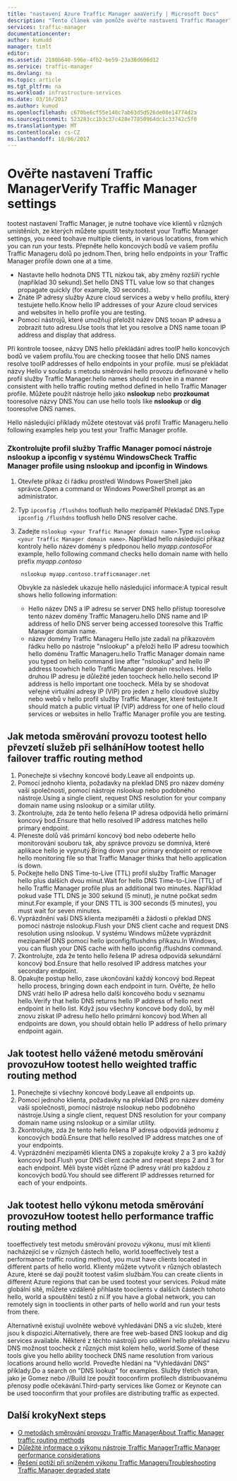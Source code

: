 ```yaml
---
title: "nastavení Azure Traffic Manager aaaVerify | Microsoft Docs"
description: "Tento článek vám pomůže ověřte nastavení Traffic Manager"
services: traffic-manager
documentationcenter: 
author: kumudd
manager: timlt
editor: 
ms.assetid: 2180b640-596e-4fb2-be59-23a38d606d12
ms.service: traffic-manager
ms.devlang: na
ms.topic: article
ms.tgt_pltfrm: na
ms.workload: infrastructure-services
ms.date: 03/16/2017
ms.author: kumud
ms.openlocfilehash: c670be6cf55e140c7ab63d5d526de08e14774d2a
ms.sourcegitcommit: 523283cc1b3c37c428e77850964dc1c33742c5f0
ms.translationtype: MT
ms.contentlocale: cs-CZ
ms.lasthandoff: 10/06/2017
---
```

# <a name="verify-traffic-manager-settings"></a><span data-ttu-id="98ce3-103">Ověřte nastavení Traffic Manager</span><span class="sxs-lookup"><span data-stu-id="98ce3-103">Verify Traffic Manager settings</span></span>

<span data-ttu-id="98ce3-104">tootest nastavení Traffic Manager, je nutné toohave více klientů v různých umístěních, ze kterých můžete spustit testy.</span><span class="sxs-lookup"><span data-stu-id="98ce3-104">tootest your Traffic Manager settings, you need toohave multiple clients, in various locations, from which you can run your tests.</span></span> <span data-ttu-id="98ce3-105">Přepněte hello koncových bodů ve vašem profilu Traffic Manageru dolů po jednom.</span><span class="sxs-lookup"><span data-stu-id="98ce3-105">Then, bring hello endpoints in your Traffic Manager profile down one at a time.</span></span>

* <span data-ttu-id="98ce3-106">Nastavte hello hodnota DNS TTL nízkou tak, aby změny rozšíří rychle (například 30 sekund).</span><span class="sxs-lookup"><span data-stu-id="98ce3-106">Set hello DNS TTL value low so that changes propagate quickly (for example, 30 seconds).</span></span>
* <span data-ttu-id="98ce3-107">Znáte IP adresy služby Azure cloud services a weby v hello profilu, který testujete hello.</span><span class="sxs-lookup"><span data-stu-id="98ce3-107">Know hello IP addresses of your Azure cloud services and websites in hello profile you are testing.</span></span>
* <span data-ttu-id="98ce3-108">Pomocí nástrojů, které umožňují přeložit název DNS tooan IP adresu a zobrazit tuto adresu.</span><span class="sxs-lookup"><span data-stu-id="98ce3-108">Use tools that let you resolve a DNS name tooan IP address and display that address.</span></span>

<span data-ttu-id="98ce3-109">Při kontrole toosee, názvy DNS hello překládání adres tooIP hello koncových bodů ve vašem profilu.</span><span class="sxs-lookup"><span data-stu-id="98ce3-109">You are checking toosee that hello DNS names resolve tooIP addresses of hello endpoints in your profile.</span></span> <span data-ttu-id="98ce3-110">musí se překládat názvy Hello v souladu s metodu směrování hello provozu definované v hello profil služby Traffic Manager.</span><span class="sxs-lookup"><span data-stu-id="98ce3-110">hello names should resolve in a manner consistent with hello traffic routing method defined in hello Traffic Manager profile.</span></span> <span data-ttu-id="98ce3-111">Můžete použít nástroje hello jako **nslookup** nebo **prozkoumat** tooresolve názvy DNS.</span><span class="sxs-lookup"><span data-stu-id="98ce3-111">You can use hello tools like **nslookup** or **dig** tooresolve DNS names.</span></span>

<span data-ttu-id="98ce3-112">Hello následující příklady můžete otestovat váš profil Traffic Manageru.</span><span class="sxs-lookup"><span data-stu-id="98ce3-112">hello following examples help you test your Traffic Manager profile.</span></span>

### <a name="check-traffic-manager-profile-using-nslookup-and-ipconfig-in-windows"></a><span data-ttu-id="98ce3-113">Zkontrolujte profil služby Traffic Manager pomocí nástroje nslookup a ipconfig v systému Windows</span><span class="sxs-lookup"><span data-stu-id="98ce3-113">Check Traffic Manager profile using nslookup and ipconfig in Windows</span></span>

1. <span data-ttu-id="98ce3-114">Otevřete příkaz či řádku prostředí Windows PowerShell jako správce.</span><span class="sxs-lookup"><span data-stu-id="98ce3-114">Open a command or Windows PowerShell prompt as an administrator.</span></span>
2. <span data-ttu-id="98ce3-115">Typ `ipconfig /flushdns` tooflush hello mezipaměť Překladač DNS.</span><span class="sxs-lookup"><span data-stu-id="98ce3-115">Type `ipconfig /flushdns` tooflush hello DNS resolver cache.</span></span>
3. <span data-ttu-id="98ce3-116">Zadejte `nslookup <your Traffic Manager domain name>`.</span><span class="sxs-lookup"><span data-stu-id="98ce3-116">Type `nslookup <your Traffic Manager domain name>`.</span></span> <span data-ttu-id="98ce3-117">Například hello následující příkaz kontroly hello název domény s předponou hello *myapp.contoso*</span><span class="sxs-lookup"><span data-stu-id="98ce3-117">For example, hello following command checks hello domain name with hello prefix *myapp.contoso*</span></span>

        nslookup myapp.contoso.trafficmanager.net

    <span data-ttu-id="98ce3-118">Obvykle za následek ukazuje hello následující informace:</span><span class="sxs-lookup"><span data-stu-id="98ce3-118">A typical result shows hello following information:</span></span>

    + <span data-ttu-id="98ce3-119">Hello název DNS a IP adresu se server DNS hello přístup tooresolve tento název domény Traffic Manageru.</span><span class="sxs-lookup"><span data-stu-id="98ce3-119">hello DNS name and IP address of hello DNS server being accessed tooresolve this Traffic Manager domain name.</span></span>
    + <span data-ttu-id="98ce3-120">název domény Traffic Manageru Hello jste zadali na příkazovém řádku hello po nástroje "nslookup" a přeloží hello IP adresu toowhich hello doménu Traffic Manageru.</span><span class="sxs-lookup"><span data-stu-id="98ce3-120">hello Traffic Manager domain name you typed on hello command line after "nslookup" and hello IP address toowhich hello Traffic Manager domain resolves.</span></span> <span data-ttu-id="98ce3-121">Hello druhou IP adresu je důležité jeden toocheck hello.</span><span class="sxs-lookup"><span data-stu-id="98ce3-121">hello second IP address is hello important one toocheck.</span></span> <span data-ttu-id="98ce3-122">Měla by se shodovat veřejné virtuální adresy IP (VIP) pro jeden z hello cloudové služby nebo webů v hello profil služby Traffic Manager, které testujete.</span><span class="sxs-lookup"><span data-stu-id="98ce3-122">It should match a public virtual IP (VIP) address for one of hello cloud services or websites in hello Traffic Manager profile you are testing.</span></span>

## <a name="how-tootest-hello-failover-traffic-routing-method"></a><span data-ttu-id="98ce3-123">Jak metoda směrování provozu tootest hello převzetí služeb při selhání</span><span class="sxs-lookup"><span data-stu-id="98ce3-123">How tootest hello failover traffic routing method</span></span>

1. <span data-ttu-id="98ce3-124">Ponechejte si všechny koncové body.</span><span class="sxs-lookup"><span data-stu-id="98ce3-124">Leave all endpoints up.</span></span>
2. <span data-ttu-id="98ce3-125">Pomocí jednoho klienta, požadavky na překlad DNS pro název domény vaší společnosti, pomocí nástroje nslookup nebo podobného nástroje.</span><span class="sxs-lookup"><span data-stu-id="98ce3-125">Using a single client, request DNS resolution for your company domain name using nslookup or a similar utility.</span></span>
3. <span data-ttu-id="98ce3-126">Zkontrolujte, zda že tento hello řešena IP adresa odpovídá hello primární koncový bod.</span><span class="sxs-lookup"><span data-stu-id="98ce3-126">Ensure that hello resolved IP address matches hello primary endpoint.</span></span>
4. <span data-ttu-id="98ce3-127">Přeneste dolů váš primární koncový bod nebo odeberte hello monitorování souboru tak, aby správce provozu se domnívá, které aplikace hello je vypnutý.</span><span class="sxs-lookup"><span data-stu-id="98ce3-127">Bring down your primary endpoint or remove hello monitoring file so that Traffic Manager thinks that hello application is down.</span></span>
5. <span data-ttu-id="98ce3-128">Počkejte hello DNS Time-to-Live (TTL) profil služby Traffic Manager hello plus dalších dvou minut.</span><span class="sxs-lookup"><span data-stu-id="98ce3-128">Wait for hello DNS Time-to-Live (TTL) of hello Traffic Manager profile plus an additional two minutes.</span></span> <span data-ttu-id="98ce3-129">Například pokud vaše TTL DNS je 300 sekund (5 minut), je nutné počkat sedm minut.</span><span class="sxs-lookup"><span data-stu-id="98ce3-129">For example, if your DNS TTL is 300 seconds (5 minutes), you must wait for seven minutes.</span></span>
6. <span data-ttu-id="98ce3-130">Vyprázdnění vaší DNS klienta mezipaměti a žádosti o překlad DNS pomocí nástroje nslookup.</span><span class="sxs-lookup"><span data-stu-id="98ce3-130">Flush your DNS client cache and request DNS resolution using nslookup.</span></span> <span data-ttu-id="98ce3-131">V systému Windows můžete vyprázdnit mezipaměť DNS pomocí hello ipconfig/flushdns příkazu.</span><span class="sxs-lookup"><span data-stu-id="98ce3-131">In Windows, you can flush your DNS cache with hello ipconfig /flushdns command.</span></span>
7. <span data-ttu-id="98ce3-132">Zkontrolujte, zda že tento hello řešena IP adresa odpovídá sekundární koncový bod.</span><span class="sxs-lookup"><span data-stu-id="98ce3-132">Ensure that hello resolved IP address matches your secondary endpoint.</span></span>
8. <span data-ttu-id="98ce3-133">Opakujte postup hello, zase ukončování každý koncový bod.</span><span class="sxs-lookup"><span data-stu-id="98ce3-133">Repeat hello process, bringing down each endpoint in turn.</span></span> <span data-ttu-id="98ce3-134">Ověřte, že hello DNS vrátí hello IP adresa hello další koncového bodu v seznamu hello.</span><span class="sxs-lookup"><span data-stu-id="98ce3-134">Verify that hello DNS returns hello IP address of hello next endpoint in hello list.</span></span> <span data-ttu-id="98ce3-135">Když jsou všechny koncové body dolů, by měl znovu získat IP adresu hello hello primární koncový bod.</span><span class="sxs-lookup"><span data-stu-id="98ce3-135">When all endpoints are down, you should obtain hello IP address of hello primary endpoint again.</span></span>

## <a name="how-tootest-hello-weighted-traffic-routing-method"></a><span data-ttu-id="98ce3-136">Jak tootest hello vážené metodu směrování provozu</span><span class="sxs-lookup"><span data-stu-id="98ce3-136">How tootest hello weighted traffic routing method</span></span>

1. <span data-ttu-id="98ce3-137">Ponechejte si všechny koncové body.</span><span class="sxs-lookup"><span data-stu-id="98ce3-137">Leave all endpoints up.</span></span>
2. <span data-ttu-id="98ce3-138">Pomocí jednoho klienta, požadavky na překlad DNS pro název domény vaší společnosti, pomocí nástroje nslookup nebo podobného nástroje.</span><span class="sxs-lookup"><span data-stu-id="98ce3-138">Using a single client, request DNS resolution for your company domain name using nslookup or a similar utility.</span></span>
3. <span data-ttu-id="98ce3-139">Zkontrolujte, zda že tento hello řešena IP adresa odpovídá jednomu z koncových bodů.</span><span class="sxs-lookup"><span data-stu-id="98ce3-139">Ensure that hello resolved IP address matches one of your endpoints.</span></span>
4. <span data-ttu-id="98ce3-140">Vyprázdnění mezipaměti klienta DNS a zopakujte kroky 2 a 3 pro každý koncový bod.</span><span class="sxs-lookup"><span data-stu-id="98ce3-140">Flush your DNS client cache and repeat steps 2 and 3 for each endpoint.</span></span> <span data-ttu-id="98ce3-141">Měli byste vidět různé IP adresy vrátí pro každou z koncových bodů.</span><span class="sxs-lookup"><span data-stu-id="98ce3-141">You should see different IP addresses returned for each of your endpoints.</span></span>

## <a name="how-tootest-hello-performance-traffic-routing-method"></a><span data-ttu-id="98ce3-142">Jak tootest hello výkonu metoda směrování provozu</span><span class="sxs-lookup"><span data-stu-id="98ce3-142">How tootest hello performance traffic routing method</span></span>

<span data-ttu-id="98ce3-143">tooeffectively test metodu směrování provozu výkonu, musí mít klienti nacházející se v různých částech hello, world.</span><span class="sxs-lookup"><span data-stu-id="98ce3-143">tooeffectively test a performance traffic routing method, you must have clients located in different parts of hello world.</span></span> <span data-ttu-id="98ce3-144">Klienty můžete vytvořit v různých oblastech Azure, které se dají použít tootest vašim službám.</span><span class="sxs-lookup"><span data-stu-id="98ce3-144">You can create clients in different Azure regions that can be used tootest your services.</span></span> <span data-ttu-id="98ce3-145">Pokud máte globální sítě, můžete vzdáleně přihlaste tooclients v dalších částech tohoto hello, world a spouštění testů z ní.</span><span class="sxs-lookup"><span data-stu-id="98ce3-145">If you have a global network, you can remotely sign in tooclients in other parts of hello world and run your tests from there.</span></span>

<span data-ttu-id="98ce3-146">Alternativně existují uvolněte webové vyhledávání DNS a víc služeb, které jsou k dispozici.</span><span class="sxs-lookup"><span data-stu-id="98ce3-146">Alternatively, there are free web-based DNS lookup and dig services available.</span></span> <span data-ttu-id="98ce3-147">Některé z těchto nástrojů pro udělení hello překlad názvu DNS možnost toocheck z různých míst kolem hello, world.</span><span class="sxs-lookup"><span data-stu-id="98ce3-147">Some of these tools give you hello ability toocheck DNS name resolution from various locations around hello world.</span></span> <span data-ttu-id="98ce3-148">Proveďte hledání na "Vyhledávání DNS" příklady.</span><span class="sxs-lookup"><span data-stu-id="98ce3-148">Do a search on "DNS lookup" for examples.</span></span> <span data-ttu-id="98ce3-149">Služby třetích stran, jako je Gomez nebo //Build lze použít tooconfirm profilech distribuovanému přenosy podle očekávání.</span><span class="sxs-lookup"><span data-stu-id="98ce3-149">Third-party services like Gomez or Keynote can be used tooconfirm that your profiles are distributing traffic as expected.</span></span>

## <a name="next-steps"></a><span data-ttu-id="98ce3-150">Další kroky</span><span class="sxs-lookup"><span data-stu-id="98ce3-150">Next steps</span></span>

* [<span data-ttu-id="98ce3-151">O metodách směrování provozu Traffic Manager</span><span class="sxs-lookup"><span data-stu-id="98ce3-151">About Traffic Manager traffic routing methods</span></span>](traffic-manager-routing-methods.md)
* [<span data-ttu-id="98ce3-152">Důležité informace o výkonu nástroje Traffic Manager</span><span class="sxs-lookup"><span data-stu-id="98ce3-152">Traffic Manager performance considerations</span></span>](traffic-manager-performance-considerations.md)
* [<span data-ttu-id="98ce3-153">Řešení potíží při sníženém výkonu Traffic Manageru</span><span class="sxs-lookup"><span data-stu-id="98ce3-153">Troubleshooting Traffic Manager degraded state</span></span>](traffic-manager-troubleshooting-degraded.md)
